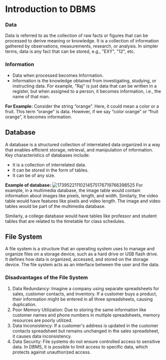 # Introduction to DBMS
### Data
Data is referred to as the collection of raw facts or figures that can be processed to derive meaning or knowledge. It is a collection of information gathered by observations, measurements, research, or analysis. In simpler terms, data is any fact that can be stored, e.g., "EXY", "12", etc.
### Information
* Data when processed becomes Information. 
* Information is the knowledge obtained from investigating, studying, or instructing data. For example, "Raj" is just data that can be written in a register, but when assigned to a person, it becomes information, i.e., the name of that man.

<b>For Example:</b> Consider the string “orange”. Here, it could mean a color or a fruit. This term “orange” is data. However, if we say “color orange” or “fruit orange”, it becomes information.

## Database
A database is a structured collection of interrelated data organized in a way that enables efficient storage, retrieval, and manipulation of information. Key characteristics of databases include:
* It is a collection of interrelated data.
* It can be stored in the form of tables.
* It can be of any size.

<b>Example of database:</b>
![17395221110214575176719766398525](https://github.com/user-attachments/assets/8a1fd473-7309-4911-abe0-caa5572f27aa)
For example, in a multimedia database, the image table would contain information about images like pixels, length, and width. Similarly, the video table would have features like pixels and video length. The image and video tables would be part of the multimedia database.

Similarly, a college database would have tables like professor and student tables that are related to the timetable for class schedules.

## File System
A file system is a structure that an operating system uses to manage and organize files on a storage device, such as a hard drive or USB flash drive. It defines how data is organized, accessed, and stored on the storage device. The file system acts as an interface between the user and the data.

### Disadvantages of the File System
1. Data Redundancy: Imagine a company using separate spreadsheets for sales, customer contacts, and inventory. If a customer buys a product, their information might be entered in all three spreadsheets, causing duplication.
2. Poor Memory Utilization: Due to storing the same information like customer names and phone numbers in multiple spreadsheets, memory resources are poorly utilized.
3. Data Inconsistency: If a customer's address is updated in the customer contacts spreadsheet but remains unchanged in the sales spreadsheet, it causes data inconsistency.
4. Data Security: File systems do not ensure controlled access to sensitive data. In DBMS, it is possible to limit access to specific data, which protects against unauthorized access.
